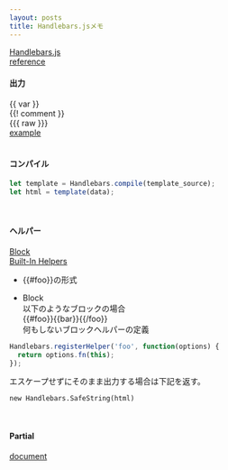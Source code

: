 ```yaml
---
layout: posts
title: Handlebars.jsメモ
---
```

[Handlebars.js](http://handlebarsjs.com/)  
[reference](http://handlebarsjs.com/reference.html)  

#### 出力
\{\{ var \}\}  
\{\{! comment \}\}  
\{\{\{ raw \}\}\}  
[example](http://jsdo.it/38elements/handlebarsjs-1)  
<br>

#### コンパイル

```javascript
let template = Handlebars.compile(template_source);
let html = template(data);
```
<br>

#### ヘルパー

[Block](http://handlebarsjs.com/block_helpers.html)  
[Built-In Helpers](http://handlebarsjs.com/builtin_helpers.html)  

* \{\{#foo\}\}の形式  

* Block  
以下のようなブロックの場合  
\{\{#foo\}\}\{\{bar\}\}\{\{/foo\}\}  
何もしないブロックヘルパーの定義  

```javascript
Handlebars.registerHelper('foo', function(options) {
  return options.fn(this);
});
```


エスケープせずにそのまま出力する場合は下記を返す。

```
new Handlebars.SafeString(html)
```
<br>

#### Partial

[document](http://handlebarsjs.com/partials.html)  
<br>
